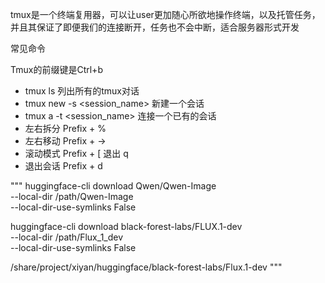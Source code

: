 tmux是一个终端复用器，可以让user更加随心所欲地操作终端，以及托管任务，并且其保证了即便我们的连接断开，任务也不会中断，适合服务器形式开发

常见命令

Tmux的前缀键是Ctrl+b

-  tmux ls 列出所有的tmux对话
-  tmux new -s <session_name> 新建一个会话
-  tmux a -t <session_name> 连接一个已有的会话
-  左右拆分 Prefix + %
-  左右移动 Prefix + -> 
-  滚动模式 Prefix + \[ 退出 q
-  退出会话 Prefix + d


"""
huggingface-cli download Qwen/Qwen-Image \
  --local-dir /path/Qwen-Image \
  --local-dir-use-symlinks False

huggingface-cli download black-forest-labs/FLUX.1-dev \
  --local-dir /path/Flux_1_dev \
  --local-dir-use-symlinks False

/share/project/xiyan/huggingface/black-forest-labs/Flux.1-dev
"""
